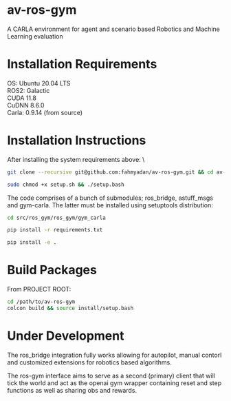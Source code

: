 # av-ros-gym
A CARLA environment for agent and scenario based Robotics and Machine Learning evaluation 

# Installation Requirements
OS: Ubuntu 20.04 LTS \
ROS2: Galactic \
CUDA 11.8 \
CuDNN 8.6.0 \
Carla: 0.9.14 (from source)


# Installation Instructions 
After installing the system requirements above: \
``` bash
git clone --recursive git@github.com:fahmyadan/av-ros-gym.git && cd av-ros-gym

sudo chmod +x setup.sh && ./setup.bash
```

The code comprises of a bunch of submodules; ros_bridge, astuff_msgs and gym-carla. The latter must be installed using setuptools distribution:

``` bash 
cd src/ros_gym/ros_gym/gym_carla

pip install -r requirements.txt

pip install -e .

```
# Build Packages
From PROJECT ROOT:

``` bash 
cd /path/to/av-ros-gym
colcon build && source install/setup.bash 
```

# Under Development 
The ros_bridge integration fully works allowing for autopilot, manual contorl and customized extensions for robotics based algorithms. 

The ros-gym interface aims to serve as a second (primary) client that will tick the world and act as the openai gym wrapper containing reset and step functions as well as sharing obs and rewards. 


